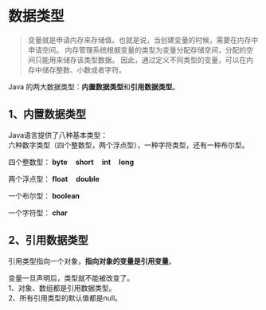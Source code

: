 # 数据类型

>变量就是申请内存来存储值。也就是说，当创建变量的时候，需要在内存中申请空间。
内存管理系统根据变量的类型为变量分配存储空间，分配的空间只能用来储存该类型数据。
因此，通过定义不同类型的变量，可以在内存中储存整数、小数或者字符。

Java 的两大数据类型：**内置数据类型**和**引用数据类型**。

## 1、内置数据类型

Java语言提供了八种基本类型：  
六种数字类型（四个整数型，两个浮点型），一种字符类型，还有一种布尔型。

四个整数型：  **byte &nbsp; &nbsp; short &nbsp; &nbsp; int &nbsp; &nbsp; long**

两个浮点型：  **float &nbsp; &nbsp; double**

一个布尔型：  **boolean**

一个字符型：  **char**

## 2、引用数据类型

引用类型指向一个对象，**指向对象的变量是引用变量**。

变量一旦声明后，类型就不能被改变了。  
1、对象、数组都是引用数据类型。  
2、所有引用类型的默认值都是null。